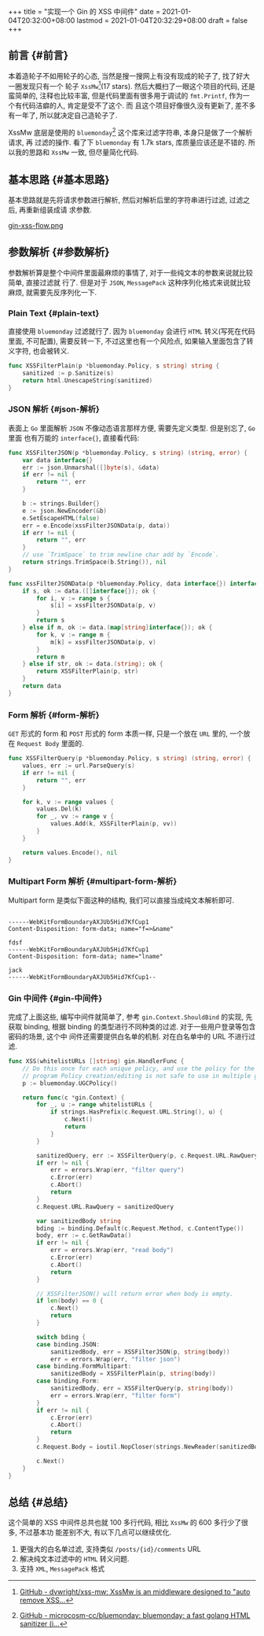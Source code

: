 +++
title = "实现一个 Gin 的 XSS 中间件"
date = 2021-01-04T20:32:00+08:00
lastmod = 2021-01-04T20:32:29+08:00
draft = false
+++

## 前言 {#前言}

本着造轮子不如用轮子的心态, 当然是搜一搜网上有没有现成的轮子了, 找了好大一圈发现只有一个
轮子 `XssMw`[^fn:1](17 stars). 然后大概扫了一眼这个项目的代码, 还是蛮简单的, 注释也比较丰富,
但是代码里面有很多用于调试的 `fmt.Printf`, 作为一个有代码洁癖的人, 肯定是受不了这个. 而
且这个项目好像很久没有更新了, 差不多有一年了, 所以就决定自己造轮子了.

XssMw 底层是使用的 `bluemonday`[^fn:2] 这个库来过滤字符串, 本身只是做了一个解析请求, 再
过滤的操作. 看了下 `bluemonday` 有 1.7k stars, 库质量应该还是不错的. 所以我的思路和
`XssMw` 一致, 但尽量简化代码.


## 基本思路 {#基本思路}

基本思路就是先将请求参数进行解析, 然后对解析后里的字符串进行过滤, 过滤之后, 再重新组装成请
求参数.

[gin-xss-flow.png](https://i.loli.net/2021/01/04/L38ChAV7vMPQfqS.png)


## 参数解析 {#参数解析}

参数解析算是整个中间件里面最麻烦的事情了, 对于一些纯文本的参数来说就比较简单, 直接过滤就
行了. 但是对于 `JSON`, `MessagePack` 这种序列化格式来说就比较麻烦, 就需要先反序列化一下.


### Plain Text {#plain-text}

直接使用 `bluemonday` 过滤就行了. 因为 `bluemonday` 会进行 `HTML` 转义(写死在代码里面,
不可配置), 需要反转一下, 不过这里也有一个风险点, 如果输入里面包含了转义字符, 也会被转义.

```go
func XSSFilterPlain(p *bluemonday.Policy, s string) string {
    sanitized := p.Sanitize(s)
    return html.UnescapeString(sanitized)
}
```


### JSON 解析 {#json-解析}

表面上 `Go` 里面解析 `JSON` 不像动态语言那样方便, 需要先定义类型. 但是别忘了, `Go` 里面
也有万能的 `interface{}`, 直接看代码:

```go
func XSSFilterJSON(p *bluemonday.Policy, s string) (string, error) {
    var data interface{}
    err := json.Unmarshal([]byte(s), &data)
    if err != nil {
        return "", err
    }

    b := strings.Builder{}
    e := json.NewEncoder(&b)
    e.SetEscapeHTML(false)
    err = e.Encode(xssFilterJSONData(p, data))
    if err != nil {
        return "", err
    }
    // use `TrimSpace` to trim newline char add by `Encode`.
    return strings.TrimSpace(b.String()), nil
}

func xssFilterJSONData(p *bluemonday.Policy, data interface{}) interface{} {
    if s, ok := data.([]interface{}); ok {
        for i, v := range s {
            s[i] = xssFilterJSONData(p, v)
        }
        return s
    } else if m, ok := data.(map[string]interface{}); ok {
        for k, v := range m {
            m[k] = xssFilterJSONData(p, v)
        }
        return m
    } else if str, ok := data.(string); ok {
        return XSSFilterPlain(p, str)
    }
    return data
}
```


### Form 解析 {#form-解析}

`GET` 形式的 form 和 `POST` 形式的 form 本质一样, 只是一个放在 `URL` 里的, 一个放在
`Request Body` 里面的.

```go
func XSSFilterQuery(p *bluemonday.Policy, s string) (string, error) {
    values, err := url.ParseQuery(s)
    if err != nil {
        return "", err
    }

    for k, v := range values {
        values.Del(k)
        for _, vv := range v {
            values.Add(k, XSSFilterPlain(p, vv))
        }
    }

    return values.Encode(), nil
}
```


### Multipart Form 解析 {#multipart-form-解析}

Multipart form 是类似下面这种的结构, 我们可以直接当成纯文本解析即可.

```text

------WebKitFormBoundaryAXJUb5Hid7KfCup1
Content-Disposition: form-data; name="f=>&name"

fdsf
------WebKitFormBoundaryAXJUb5Hid7KfCup1
Content-Disposition: form-data; name="lname"

jack
------WebKitFormBoundaryAXJUb5Hid7KfCup1--
```


### Gin 中间件 {#gin-中间件}

完成了上面这些, 编写中间件就简单了, 参考 `gin.Context.ShouldBind` 的实现, 先获取
binding, 根据 binding 的类型进行不同种类的过滤. 对于一些用户登录等包含密码的场景, 这个中
间件还需要提供白名单的机制. 对在白名单中的 URL 不进行过滤.

```go
func XSS(whitelistURLs []string) gin.HandlerFunc {
    // Do this once for each unique policy, and use the policy for the life of the
    // program Policy creation/editing is not safe to use in multiple goroutines.
    p := bluemonday.UGCPolicy()

    return func(c *gin.Context) {
        for _, u := range whitelistURLs {
            if strings.HasPrefix(c.Request.URL.String(), u) {
                c.Next()
                return
            }
        }

        sanitizedQuery, err := XSSFilterQuery(p, c.Request.URL.RawQuery)
        if err != nil {
            err = errors.Wrap(err, "filter query")
            c.Error(err)
            c.Abort()
            return
        }
        c.Request.URL.RawQuery = sanitizedQuery

        var sanitizedBody string
        bding := binding.Default(c.Request.Method, c.ContentType())
        body, err := c.GetRawData()
        if err != nil {
            err = errors.Wrap(err, "read body")
            c.Error(err)
            c.Abort()
            return
        }

        // XSSFilterJSON() will return error when body is empty.
        if len(body) == 0 {
            c.Next()
            return
        }

        switch bding {
        case binding.JSON:
            sanitizedBody, err = XSSFilterJSON(p, string(body))
            err = errors.Wrap(err, "filter json")
        case binding.FormMultipart:
            sanitizedBody = XSSFilterPlain(p, string(body))
        case binding.Form:
            sanitizedBody, err = XSSFilterQuery(p, string(body))
            err = errors.Wrap(err, "filter form")
        }
        if err != nil {
            c.Error(err)
            c.Abort()
            return
        }
        c.Request.Body = ioutil.NopCloser(strings.NewReader(sanitizedBody))

        c.Next()
    }
}
```


## 总结 {#总结}

这个简单的 XSS 中间件总共也就 100 多行代码, 相比 `XssMw` 的 600 多行少了很多, 不过基本功
能差别不大, 有以下几点可以继续优化.

1.  更强大的白名单过滤, 支持类似 `/posts/{id}/comments` URL
2.  解决纯文本过滤中的 `HTML` 转义问题.
3.  支持 `XML`, `MessagePack` 格式

[^fn:1]: [GitHub - dvwright/xss-mw: XssMw is an middleware designed to "auto remove XSS...](https://github.com/dvwright/xss-mw)
[^fn:2]: [GitHub - microcosm-cc/bluemonday: bluemonday: a fast golang HTML sanitizer (i...](https://github.com/microcosm-cc/bluemonday)
